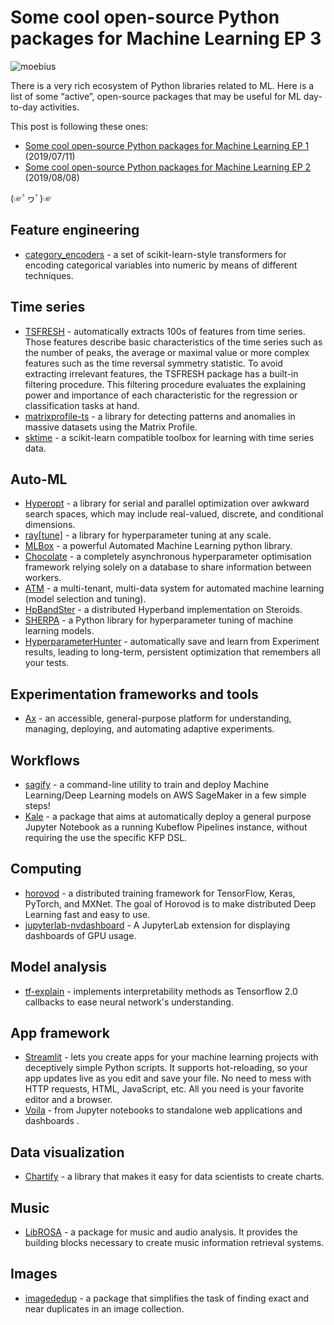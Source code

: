 # Some cool open-source Python packages for Machine Learning EP 3

![moebius](moebius_2.jpg)

There is a very rich ecosystem of Python libraries related to ML. Here is a list of some “active”, open-source packages that may be useful for ML day-to-day activities.

This post is following these ones:

* [Some cool open-source Python packages for Machine Learning EP 1](https://aetperf.github.io/2019/07/11/Some-cool-open-source-Python-packages-for-Machine-Learning.html) (2019/07/11)
* [Some cool open-source Python packages for Machine Learning EP 2](https://aetperf.github.io/2019/08/08/Some-cool-open-source-Python-packages-for-Machine-Learning-Ep-2.html) (2019/08/08)


(☞ﾟヮﾟ)☞

## Feature engineering

* [category_encoders](https://github.com/scikit-learn-contrib/categorical-encoding/) - a set of scikit-learn-style transformers for encoding categorical variables into numeric by means of different techniques.

## Time series

* [TSFRESH](https://github.com/blue-yonder/tsfresh) - automatically extracts 100s of features from time series. Those features describe basic characteristics of the time series such as the number of peaks, the average or maximal value or more complex features such as the time reversal symmetry statistic. To avoid extracting irrelevant features, the TSFRESH package has a built-in filtering procedure. This filtering procedure evaluates the explaining power and importance of each characteristic for the regression or classification tasks at hand.
* [matrixprofile-ts](https://github.com/target/matrixprofile-ts) - a library for detecting patterns and anomalies in massive datasets using the Matrix Profile.
* [sktime](https://github.com/alan-turing-institute/sktime) - a scikit-learn compatible toolbox for learning with time series data.

## Auto-ML

* [Hyperopt](https://github.com/hyperopt/hyperopt) - a library for serial and parallel optimization over awkward search spaces, which may include real-valued, discrete, and conditional dimensions.
* [ray[tune]](https://github.com/ray-project/ray) - a library for hyperparameter tuning at any scale.
* [MLBox](https://github.com/AxeldeRomblay/MLBox) - a powerful Automated Machine Learning python library.
* [Chocolate](https://github.com/AIworx-Labs/chocolate) - a completely asynchronous hyperparameter optimisation framework relying solely on a database to share information between workers.
* [ATM](https://github.com/HDI-Project/ATM) - a multi-tenant, multi-data system for automated machine learning (model selection and tuning).
* [HpBandSter](https://github.com/automl/HpBandSter) - a distributed Hyperband implementation on Steroids.
* [SHERPA](https://github.com/sherpa-ai/sherpa) - a Python library for hyperparameter tuning of machine learning models.
* [HyperparameterHunter](https://github.com/HunterMcGushion/hyperparameter_hunter) - automatically save and learn from Experiment results, leading to long-term, persistent optimization that remembers all your tests.

## Experimentation frameworks and tools

* [Ax](https://github.com/facebook/Ax) - an accessible, general-purpose platform for understanding, managing, deploying, and automating adaptive experiments.

## Workflows

* [sagify](https://github.com/Kenza-AI/sagify) - a command-line utility to train and deploy Machine Learning/Deep Learning models on AWS SageMaker in a few simple steps!
* [Kale](https://github.com/kubeflow-kale/kale) - a package that aims at automatically deploy a general purpose Jupyter Notebook as a running Kubeflow Pipelines instance, without requiring the use the specific KFP DSL.

## Computing

* [horovod](https://github.com/horovod/horovod) - a distributed training framework for TensorFlow, Keras, PyTorch, and MXNet. The goal of Horovod is to make distributed Deep Learning fast and easy to use.
* [jupyterlab-nvdashboard](https://github.com/rapidsai/jupyterlab-nvdashboard) - A JupyterLab extension for displaying dashboards of GPU usage.

## Model analysis

* [tf-explain](https://github.com/sicara/tf-explain) - implements interpretability methods as Tensorflow 2.0 callbacks to ease neural network's understanding.

## App framework

* [Streamlit](https://github.com/streamlit/streamlit) - lets you create apps for your machine learning projects with deceptively simple Python scripts. It supports hot-reloading, so your app updates live as you edit and save your file. No need to mess with HTTP requests, HTML, JavaScript, etc. All you need is your favorite editor and a browser. 
* [Voila](https://github.com/voila-dashboards/voila) - from Jupyter notebooks to standalone web applications and dashboards .

## Data visualization

* [Chartify](https://github.com/spotify/chartify) - a library that makes it easy for data scientists to create charts.

## Music

* [LibROSA](https://github.com/librosa/librosa) - a package for music and audio analysis. It provides the building blocks necessary to create music information retrieval systems.

## Images

* [imagededup](https://github.com/idealo/imagededup) - a package that simplifies the task of finding exact and near duplicates in an image collection.